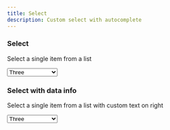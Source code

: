 ```yaml
---
title: Select
description: Custom select with autocomplete
---
```


### Select

Select a single item from a list

<div
  data-controller="select"
  class="autocomplete-input-container"
  data-select-search-placeholder-value="Filtrar..."
  data-select-container-class="is-fullwidth"
>
  <select name="field">
    <option value>Select an option</option>
    <option value="1">One</option>
    <option value="2">Two</option>
    <option value="3" selected>Three</option>
    <option value="4">Four</option>
    <option value="5">Five</option>
    <option value="6">Six</option>
  </select>
</div>

### Select with data info

Select a single item from a list with custom text on right

<div
  data-controller="select"
  class="autocomplete-input-container"
  data-select-search-placeholder-value="Filtrar..."
  data-select-container-class="is-fullwidth"
>
  <select name="field">
    <option value>Select an option</option>
    <option data-info="Text on right 1" value="1">One</option>
    <option data-info="2 days ago" value="2">Two</option>
    <option data-info="15 in stock" value="3" selected>Three</option>
    <option data-info="Last purchase 15 days ago" value="4">Four</option>
    <option data-info="Custom data info" value="5">Five</option>
  </select>
</div>